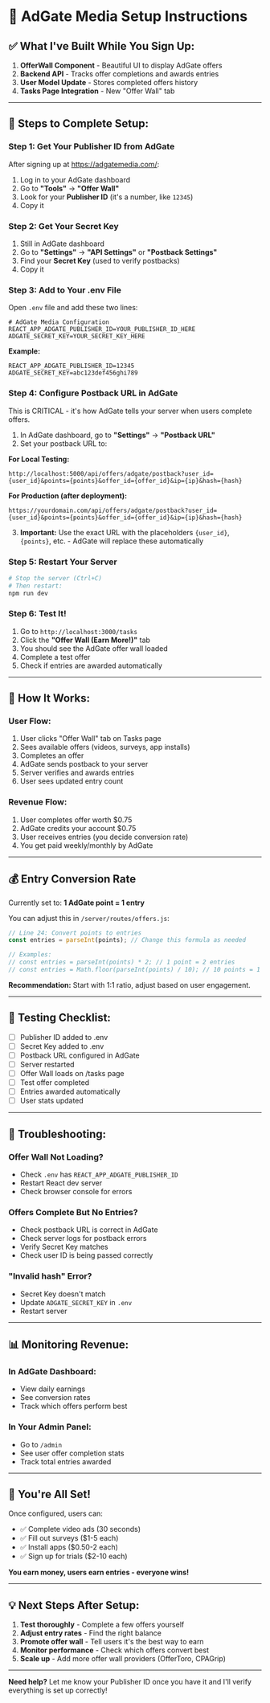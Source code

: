 # 🎯 AdGate Media Setup Instructions

## ✅ What I've Built While You Sign Up:

1. **OfferWall Component** - Beautiful UI to display AdGate offers
2. **Backend API** - Tracks offer completions and awards entries
3. **User Model Update** - Stores completed offers history
4. **Tasks Page Integration** - New "Offer Wall" tab

---

## 📝 Steps to Complete Setup:

### Step 1: Get Your Publisher ID from AdGate

After signing up at https://adgatemedia.com/:

1. Log in to your AdGate dashboard
2. Go to **"Tools"** → **"Offer Wall"**
3. Look for your **Publisher ID** (it's a number, like `12345`)
4. Copy it

### Step 2: Get Your Secret Key

1. Still in AdGate dashboard
2. Go to **"Settings"** → **"API Settings"** or **"Postback Settings"**
3. Find your **Secret Key** (used to verify postbacks)
4. Copy it

### Step 3: Add to Your .env File

Open `.env` file and add these two lines:

```env
# AdGate Media Configuration
REACT_APP_ADGATE_PUBLISHER_ID=YOUR_PUBLISHER_ID_HERE
ADGATE_SECRET_KEY=YOUR_SECRET_KEY_HERE
```

**Example:**
```env
REACT_APP_ADGATE_PUBLISHER_ID=12345
ADGATE_SECRET_KEY=abc123def456ghi789
```

### Step 4: Configure Postback URL in AdGate

This is CRITICAL - it's how AdGate tells your server when users complete offers.

1. In AdGate dashboard, go to **"Settings"** → **"Postback URL"**
2. Set your postback URL to:

**For Local Testing:**
```
http://localhost:5000/api/offers/adgate/postback?user_id={user_id}&points={points}&offer_id={offer_id}&ip={ip}&hash={hash}
```

**For Production (after deployment):**
```
https://yourdomain.com/api/offers/adgate/postback?user_id={user_id}&points={points}&offer_id={offer_id}&ip={ip}&hash={hash}
```

3. **Important:** Use the exact URL with the placeholders `{user_id}`, `{points}`, etc. - AdGate will replace these automatically

### Step 5: Restart Your Server

```bash
# Stop the server (Ctrl+C)
# Then restart:
npm run dev
```

### Step 6: Test It!

1. Go to `http://localhost:3000/tasks`
2. Click the **"Offer Wall (Earn More!)"** tab
3. You should see the AdGate offer wall loaded
4. Complete a test offer
5. Check if entries are awarded automatically

---

## 🔧 How It Works:

### User Flow:
1. User clicks "Offer Wall" tab on Tasks page
2. Sees available offers (videos, surveys, app installs)
3. Completes an offer
4. AdGate sends postback to your server
5. Server verifies and awards entries
6. User sees updated entry count

### Revenue Flow:
1. User completes offer worth $0.75
2. AdGate credits your account $0.75
3. User receives entries (you decide conversion rate)
4. You get paid weekly/monthly by AdGate

---

## 💰 Entry Conversion Rate

Currently set to: **1 AdGate point = 1 entry**

You can adjust this in `/server/routes/offers.js`:

```javascript
// Line 24: Convert points to entries
const entries = parseInt(points); // Change this formula as needed

// Examples:
// const entries = parseInt(points) * 2; // 1 point = 2 entries
// const entries = Math.floor(parseInt(points) / 10); // 10 points = 1 entry
```

**Recommendation:** Start with 1:1 ratio, adjust based on user engagement.

---

## 🧪 Testing Checklist:

- [ ] Publisher ID added to .env
- [ ] Secret Key added to .env
- [ ] Postback URL configured in AdGate
- [ ] Server restarted
- [ ] Offer Wall loads on /tasks page
- [ ] Test offer completed
- [ ] Entries awarded automatically
- [ ] User stats updated

---

## 🚨 Troubleshooting:

### Offer Wall Not Loading?
- Check `.env` has `REACT_APP_ADGATE_PUBLISHER_ID`
- Restart React dev server
- Check browser console for errors

### Offers Complete But No Entries?
- Check postback URL is correct in AdGate
- Check server logs for postback errors
- Verify Secret Key matches
- Check user ID is being passed correctly

### "Invalid hash" Error?
- Secret Key doesn't match
- Update `ADGATE_SECRET_KEY` in `.env`
- Restart server

---

## 📊 Monitoring Revenue:

### In AdGate Dashboard:
- View daily earnings
- See conversion rates
- Track which offers perform best

### In Your Admin Panel:
- Go to `/admin`
- See user offer completion stats
- Track total entries awarded

---

## 🎉 You're All Set!

Once configured, users can:
- ✅ Complete video ads (30 seconds)
- ✅ Fill out surveys ($1-5 each)
- ✅ Install apps ($0.50-2 each)
- ✅ Sign up for trials ($2-10 each)

**You earn money, users earn entries - everyone wins!**

---

## 💡 Next Steps After Setup:

1. **Test thoroughly** - Complete a few offers yourself
2. **Adjust entry rates** - Find the right balance
3. **Promote offer wall** - Tell users it's the best way to earn
4. **Monitor performance** - Check which offers convert best
5. **Scale up** - Add more offer wall providers (OfferToro, CPAGrip)

---

**Need help?** Let me know your Publisher ID once you have it and I'll verify everything is set up correctly!
